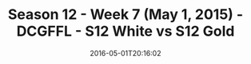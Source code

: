 ---
title: Season 12 - Week 7 (May 1, 2015) - DCGFFL - S12 White vs S12 Gold
teams-score:
- team: _teams/s12-white.md
  score:
- team: _teams/s12-gold.md
  score: 36
mvp: N/A
game-ball: N/A
sportsperson: ''
season: 12
week: 7
date: '2016-05-01T20:16:02'
pageid: season-12-week-7-may-1-2015-4186-vs-4172
---